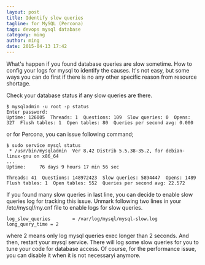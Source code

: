 ```yaml
---
layout: post
title: Identify slow queries
tagline: for MySQL (Percona)
tags: devops mysql database
category: ming
author: ming
date: 2015-04-13 17:42
---
```

What's happen if you found database queries are slow sometime. How to config your logs for mysql to identify the causes. It's not easy, but
some ways you can do first if there is no any other specific reason from resource shortage.

Check your database status if any slow queries are there.

    $ mysqladmin -u root -p status
    Enter password:
    Uptime: 126005  Threads: 1  Questions: 109  Slow queries: 0  Opens: 327  Flush tables: 1  Open tables: 80  Queries per second avg: 0.000

or for Percona, you can issue following command;

    $ sudo service mysql status
     * /usr/bin/mysqladmin  Ver 8.42 Distrib 5.5.38-35.2, for debian-linux-gnu on x86_64
    ...
    Uptime:     76 days 9 hours 17 min 56 sec

    Threads: 41  Questions: 148972423  Slow queries: 5894447  Opens: 1489  Flush tables: 1  Open tables: 552  Queries per second avg: 22.572

If you found many slow queries in last line, you can decide to enable slow queries log for tracking this issue.
Unmark following two lines in your /etc/mysql/my.cnf file to enable logs for slow queries.

    log_slow_queries        = /var/log/mysql/mysql-slow.log
    long_query_time = 2

where 2 means only log mysql queries exec longer than 2 seconds. And then, restart your mysql service.
There will log some slow queries for you to tune your code for database access. Of course, for the performance issue, you can disable it when it is not necessaryi anymore.
